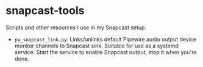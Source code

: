 # snapcast-tools
Scripts and other resources I use in my Snapcast setup.

* `pw_snapcast_link.py`: Links/unlinks default Pipewire audio output device monitor channels to Snapcast sink. Suitable for use as a systemd service. Start the service to enable Snapcast output, stop it when you're done.

